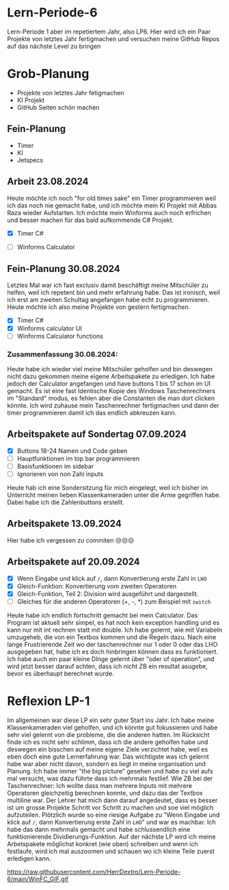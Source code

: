 # Lern-Periode-6
Lern-Periode 1 aber im repetiertem Jahr, also LP6. Hier wird ich ein Paar Projekte von letztes Jahr fertigmachen und versuchen meine GitHub Repos auf das nächste Level zu bringen

# Grob-Planung

- Projekte von letztes Jahr fetigmachen
- KI Projekt
- GitHub Seiten schön machen

  
## Fein-Planung

- Timer
- KI
- Jetspecs


## Arbeit 23.08.2024

Heute möchte ich noch "for old times sake" ein Timer programmieren weil ich das noch nie gemacht habe, und ich möchte mein KI Projekt mit Abbas Raza wieder Aufstarten.
Ich möchte mein Winforms auch noch erfrichen und besser machen für das bald aufkommende C# Projekt.

- [x] Timer C#
- [ ] Winforms Calculator


## Fein-Planung 30.08.2024

Letztes Mal war ich fast exclusiv damit beschäftigt meine Mitschüler zu helfen, weil ich repetent bin und mehr erfahrung habe. Das ist ironisch, weil ich erst am zweiten Schultag angefangen habe echt zu programmieren. Heute möchte ich also meine Projekte von gestern fertigmachen.

- [x] Timer C#
- [x] Winforms calculator UI
- [ ] Winforms Calculator functions

### Zusammenfassung 30.08.2024:
Heute habe ich wieder viel meine Mitschüler geholfen und bin deswegen nicht dazu gekommen meine eigene Arbeitspakete zu erledigen. Ich habe jedoch der Calculator angefangen und have buttons 1 bis 17 schon im UI gemacht. Es ist eine fast Identische Kopie des Windows Taschenrechners im "Standard" modus, es fehlen aber die Constanten die man dort clicken könnte. Ich wird zuhause mein Taschenrechner fertigmachen und dann der timer programmieren damit ich das endlich abkreuzen kann.

## Arbeitspakete auf Sondertag 07.09.2024

- [x] Buttons 18-24 Namen und Code geben
- [ ] Hauptfunktionen im top bar programmieren
- [ ] Basisfunktionen im sidebar
- [ ] Ignorieren von non Zahl inputs

Heute hab ich eine Sondersitzung für mich eingelegt, weil ich bisher im Unterricht meinen lieben Klassenkameraden unter die Arme gegriffen habe. Dabei habe ich die Zahlenbuttons erstellt.

## Arbeitspakete 13.09.2024

Hier habe ich vergessen zu commiten 😒😒😒

## Arbeitspakete auf 20.09.2024

- [x] Wenn Eingabe und klick auf `/`, dann Konvertierung erste Zahl in `LHO`
- [x] Gleich-Funktion: Konvertierung vom zweiten Operatoren
- [x] Gleich-Funktion, Teil 2: Division wird ausgeführt und dargestellt.
- [ ] Gleiches für die anderen Operatoren (+, -, *) zum Beispiel mit `switch`

Heute habe ich endlich fortschritt gemacht bei mein Calculator. Das Program ist aktuell sehr simpel, es hat noch kein exception handling und es kann nur mit int rechnen statt mit double. Ich habe gelernt, wie mit Variabeln umzugeheb, die von ein Textbox kommen und die Regeln dazu. Nach eine lange Frustrierende Zeit wo der taschenrechner nur 1 oder 0 oder das LHO ausgegeben hat, habe ich es doch hinbringen können dass es funktioniert. Ich habe auch ein paar kleine DInge gelernt über "oder of operation", und wird jetzt besser darauf achten, dass ich nicht ZB ein resultat asugebe, bevor es überhaupt berechnet wurde.


# Reflexion LP-1

Im allgemeinen war diese LP ein sehr guter Start ins Jahr. Ich habe meine Klassenkameraden viel geholfen, und ich könnte gut fokussieren und habe sehr viel gelernt von die probleme, die die anderen hatten. Im Rücksicht finde ich es nicht sehr schlimm, dass ich die andere geholfen habe und deswegen ein bisschen auf meine eigene Ziele verzichtet habe, weil es eben doch eine gute Lernerfahrung war. Das wichtigste was ich gelernt habe war aber nicht davon, sondern es liegt in meine organisation und Planung. Ich habe immer "the big picture" gesehen und habe zu viel aufs mal versucht, was dazu führte dass ich mehrmals festlief. Wie ZB bei der Taschenrechner:
Ich wollte dass man mehrere Inputs mit mehrere Operatoren gleichzeitig berechnen konnte, und dazu das der Textbox multiline war. Der Lehrer hat mich dann darauf angedeutet, dass es besser ist um grosse Projekte Schritt vor Schritt zu machen und soe viel möglich aufzuteilen. Plötzlich wurde so eine riesige Aufgabe zu "Wenn Eingabe und klick auf `/`, dann Konvertierung erste Zahl in `LHO`" und war es machbar. Ich habe das dann mehrmals gemacht und habe schlussendlich eine funktionierende Dividierungs-Funktion. Auf der nächste LP wird ich meine Arbetspakete möglichst konkret (wie oben) schreiben und wenn ich festlaufe, wird ich mal auszoomen und schauen wo ich kleine Teile zuerst erledigen kann.


https://raw.githubusercontent.com/HerrDextro/Lern-Periode-6/main/WinFC_GIF.gif
